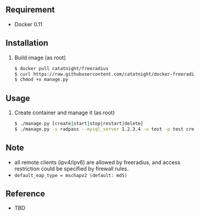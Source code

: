 ## Requirement
+ Docker 0.11

## Installation
1. Build image (as root)

	```bash
	$ docker pull catatnight/freeradius
	$ curl https://raw.githubusercontent.com/catatnight/docker-freeradius/master/manage.py -o manage.py
	$ chmod +x manage.py
	```

## Usage
1. Create container and manage it (as root)

	```bash
	$ ./manage.py [create|start|stop|restart|delete]
	$ ./manage.py -s radpass --mysql_server 1.2.3.4 -u test -p test create
	```

## Note
+ all remote clients (ipv4/ipv6) are allowed by freeradius, and access restriction could be specified by firewall rules.
+ ```default_eap_type = mschapv2 (default: md5)```

## Reference
+ TBD


